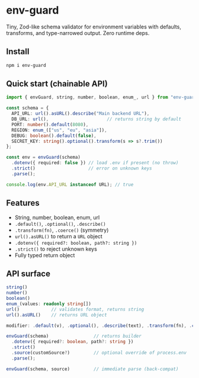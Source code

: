 # env-guard

Tiny, Zod-like schema validator for environment variables with defaults, transforms, and type-narrowed output. Zero runtime deps.

## Install
```bash
npm i env-guard
````

## Quick start (chainable API)

```ts
import { envGuard, string, number, boolean, enum_, url } from "env-guard";

const schema = {
  API_URL: url().asURL().describe("Main backend URL"),
  DB_URL: url(),                      // returns string by default
  PORT: number().default(8080),
  REGION: enum_(["us", "eu", "asia"]),
  DEBUG: boolean().default(false),
  SECRET_KEY: string().optional().transform(s => s?.trim())
};

const env = envGuard(schema)
  .dotenv({ required: false }) // load .env if present (no throw)
  .strict()                    // error on unknown keys
  .parse();

console.log(env.API_URL instanceof URL); // true
```

## Features

* String, number, boolean, enum, url
* `.default()`, `.optional()`, `.describe()`
* `.transform(fn)`, `.coerce()` (symmetry)
* `url().asURL()` to return a `URL` object
* `.dotenv({ required?: boolean, path?: string })`
* `.strict()` to reject unknown keys
* Fully typed return object

## API surface

```ts
string()
number()
boolean()
enum_(values: readonly string[])
url()            // validates format, returns string
url().asURL()    // returns URL object

modifier: .default(v), .optional(), .describe(text), .transform(fn), .coerce()

envGuard(schema)                 // returns builder
  .dotenv({ required?: boolean, path?: string })
  .strict()
  .source(customSource?)         // optional override of process.env
  .parse();

envGuard(schema, source)         // immediate parse (back-compat)
```

